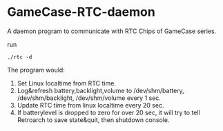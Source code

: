 # GameCase-RTC-daemon
A daemon program to communicate with RTC Chips of GameCase series. 

run

    ./rtc -d

The program would:

1. Set Linux localtime from RTC time.
2. Log&refresh battery,backlight,volume to /dev/shm/battery, /dev/shm/backlight, /dev/shm/volume every 1 sec.
3. Update RTC time from linux localtime every 20 sec.
4. If batterylevel is dropped to zero for over 20 sec, it will try to tell Retroarch to save state&quit, then shutdown console.

